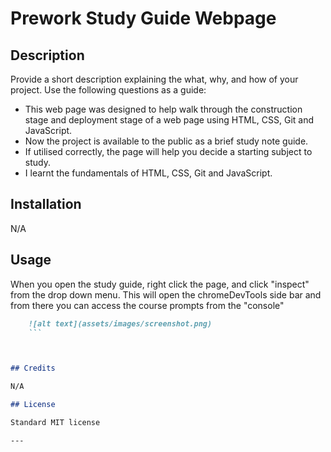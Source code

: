 # Prework Study Guide Webpage

## Description

Provide a short description explaining the what, why, and how of your project. Use the following questions as a guide:

- This web page was designed to help walk through the construction stage and deployment stage of a web page using HTML, CSS, Git and JavaScript.
- Now the project is available to the public as a brief study note guide. 
- If utilised correctly, the page will help you decide a starting subject to study. 
- I learnt the fundamentals of HTML, CSS, Git and JavaScript. 

## Installation

N/A

## Usage

When you open the study guide, right click the page, and click "inspect" from the drop down menu. This will open the chromeDevTools side bar and from there you can access the course prompts from the "console"

```md
    ![alt text](assets/images/screenshot.png)
    ```



## Credits

N/A

## License

Standard MIT license

---